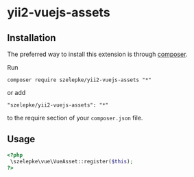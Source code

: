 # yii2-vuejs-assets

Installation
------------

The preferred way to install this extension is through [composer](http://getcomposer.org/download/).

Run

```
composer require szelepke/yii2-vuejs-assets "*"
```

or add

```
"szelepke/yii2-vuejs-assets": "*"
```

to the require section of your `composer.json` file.


Usage
-----

```php
<?php
 \szelepke\vue\VueAsset::register($this);
?>
```